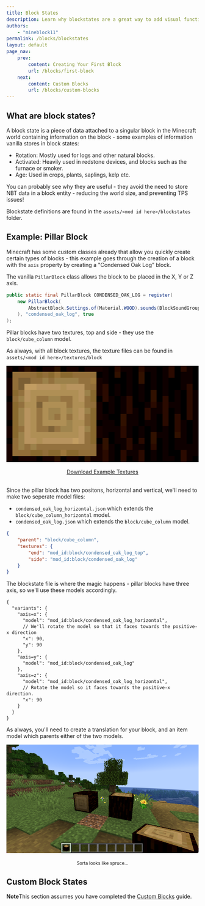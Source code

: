 ```yaml
---
title: Block States
description: Learn why blockstates are a great way to add visual functionality to your blocks.
authors:
    - "mineblock11"
permalink: /blocks/blockstates
layout: default
page_nav:
    prev:
        content: Creating Your First Block
        url: /blocks/first-block
    next:
        content: Custom Blocks
        url: /blocks/custom-blocks
---
```


## What are block states?

A block state is a piece of data attached to a singular block in the Minecraft world containing information on the block - some examples of information vanilla stores in block states:

- Rotation: Mostly used for logs and other natural blocks.
- Activated: Heavily used in redstone devices, and blocks such as the furnace or smoker.
- Age: Used in crops, plants, saplings, kelp etc.
  
You can probably see why they are useful - they avoid the need to store NBT data in a block entity - reducing the world size, and preventing TPS issues!

Blockstate definitions are found in the `assets/<mod id here>/blockstates` folder.

## Example: Pillar Block

Minecraft has some custom classes already that allow you quickly create certain types of blocks - this example goes through the creation of a block with the `axis` property by creating a "Condensed Oak Log" block.

The vanilla `PillarBlock` class allows the block to be placed in the X, Y or Z axis.

```java
public static final PillarBlock CONDENSED_OAK_LOG = register(
    new PillarBlock(
        AbstractBlock.Settings.of(Material.WOOD).sounds(BlockSoundGroup.WOOD)
    ), "condensed_oak_log", true
);
```

Pillar blocks have two textures, top and side - they use the `block/cube_column` model.

As always, with all block textures, the texture files can be found in `assets/<mod id here>/textures/block`

![](/docs/blocks/blockstates/index_0_large.png)

<div align="center">
    <a href="/docs/blocks/blockstates/condensed_oak_log_textures.zip" target="_blank">Download Example Textures</a>
</div>
<br>

Since the pillar block has two positons, horizontal and vertical, we'll need to make two seperate model files:

- `condensed_oak_log_horizontal.json` which extends the `block/cube_column_horizontal` model.
- `condensed_oak_log.json` which extends the `block/cube_column` model.

```json
{
    "parent": "block/cube_column",
    "textures": {
        "end": "mod_id:block/condensed_oak_log_top",
        "side": "mod_id:block/condensed_oak_log"
    }
}
```

The blockstate file is where the magic happens - pillar blocks have three axis, so we'll use these models accordingly.

```jsonc
{
  "variants": {
    "axis=x": {
      "model": "mod_id:block/condensed_oak_log_horizontal",
      // We'll rotate the model so that it faces towards the positive-x direction
      "x": 90,
      "y": 90
    },
    "axis=y": {
      "model": "mod_id:block/condensed_oak_log"
    },
    "axis=z": {
      "model": "mod_id:block/condensed_oak_log_horizontal",
      // Rotate the model so it faces towards the positive-x direction.
      "x": 90
    }
  }
}
```

As always, you'll need to create a translation for your block, and an item model which parents either of the two models.

![](/docs/blocks/blockstates/index_1.png)

<div align="center">
    <small>Sorta looks like spruce...</small>
</div>


## Custom Block States

<div class="callout callout--danger">
    <p><strong>Note</strong>This section assumes you have completed the <a href="/blocks/custom-blocks">Custom Blocks</a> guide.</p>
</div>

